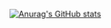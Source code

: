 [![Anurag's GitHub stats](https://github-readme-stats.vercel.app/api?username=lunjohnzhang&theme=graywhite&count_private=true&hide=contribs,stars&show_icons=true&exclude_repo=warehouse_env_gen_nca)](https://github.com/anuraghazra/github-readme-stats)

